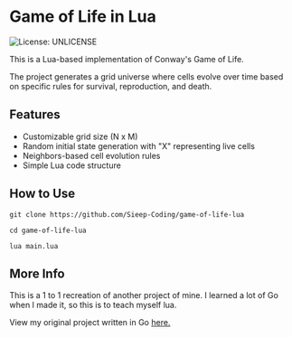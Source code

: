 # Game of Life in Lua

![License: UNLICENSE](https://img.shields.io/badge/License-UNLICENSE-blue.svg)

This is a Lua-based implementation of Conway's Game of Life. 

The project generates a grid universe where cells evolve over time based on specific rules for survival, reproduction, and death.

## Features

- Customizable grid size (N x M)
- Random initial state generation with "X" representing live cells
- Neighbors-based cell evolution rules
- Simple Lua code structure


## How to Use

`git clone https://github.com/Sieep-Coding/game-of-life-lua`

`cd game-of-life-lua`

`lua main.lua`

## More Info

This is a 1 to 1 recreation of another project of mine. I learned a lot of Go when I made it, so this is to teach myself lua.

View my original project written in Go [here.](https://github.com/Sieep-Coding/game-of-life/blob/main/main.go)